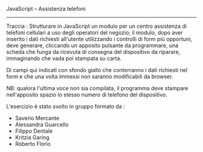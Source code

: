 JavaScript – Assistenza telefoni

---

Traccia : Strutturare in JavaScript un modulo per un centro assistenza di telefoni cellulari a uso degli
operatori del negozio; il modulo, dopo aver inserito i dati richiesti all'utente utilizzando i
controlli di form più opportuni, deve generare, cliccando un apposito pulsante da
programmare, una scheda che funga da ricevuta di consegna del dispositivo da riparare,
immaginando che vada poi stampata su carta.

Di campi qui indicati con sfondo giallo che conterranno i dati richiesti nel form e che una volta
immessi non saranno modificabili da browser.

NB: qualora l'ultima voce non sia compilata, il programma deve stampare nell'apposito
spazio lo stesso numero di telefono del dispositivo.

L'esercizio è stato svolto in gruppo formato da :

- Saverio Mercante
- Alessandra Guarcello
- Filippo Dentale
- Kritzia Garing
- Roberto Florio
